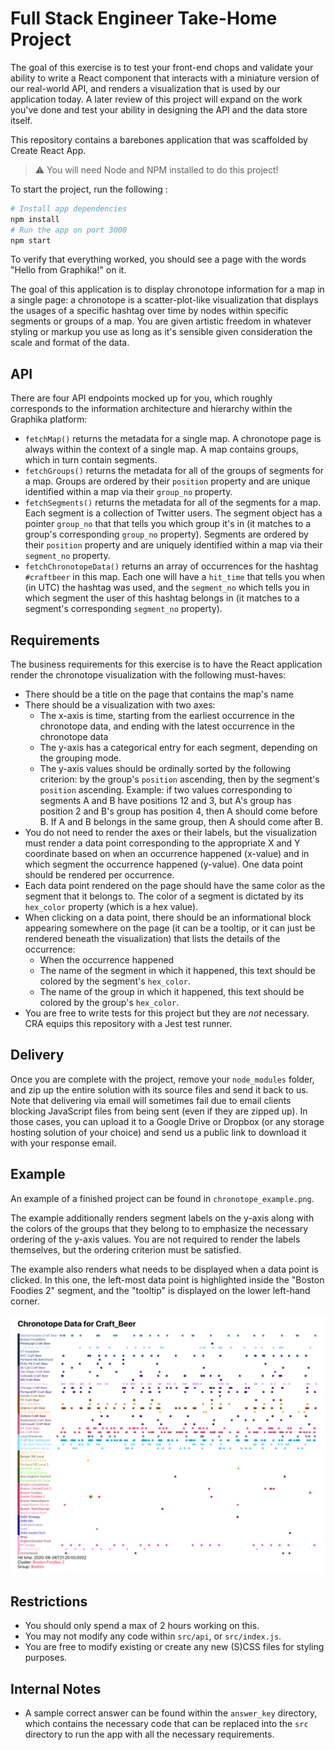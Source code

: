 # Full Stack Engineer Take-Home Project

The goal of this exercise is to test your front-end chops and validate your ability to write a React component that interacts with a miniature version of our real-world API, and renders a visualization that is used by our application today. A later review of this project will expand on the work you've done and test your ability in designing the API and the data store itself.

This repository contains a barebones application that was scaffolded by Create React App.

> ⚠️ You will need Node and NPM installed to do this project!

To start the project, run the following :

```sh
# Install app dependencies
npm install
# Run the app on port 3000
npm start
```

To verify that everything worked, you should see a page with the words "Hello from Graphika!" on it.

The goal of this application is to display chronotope information for a map in a single page: a chronotope is a scatter-plot-like visualization that displays the usages of a specific hashtag over time by nodes within specific segments or groups of a map. You are given artistic freedom in whatever styling or markup you use as long as it's sensible given consideration the scale and format of the data.

## API

There are four API endpoints mocked up for you, which roughly corresponds to the information architecture and hierarchy within the Graphika platform:

- `fetchMap()` returns the metadata for a single map. A chronotope page is always within the context of a single map. A map contains groups, which in turn contain segments.
- `fetchGroups()` returns the metadata for all of the groups of segments for a map. Groups are ordered by their `position` property and are unique identified within a map via their `group_no` property.
- `fetchSegments()` returns the metadata for all of the segments for a map. Each segment is a collection of Twitter users. The segment object has a pointer `group_no` that that tells you which group it's in (it matches to a group's corresponding `group_no` property). Segments are ordered by their `position` property and are uniquely identified within a map via their `segment_no` property.
- `fetchChronotopeData()` returns an array of occurrences for the hashtag `#craftbeer` in this map. Each one will have a `hit_time` that tells you when (in UTC) the hashtag was used, and the `segment_no` which tells you in which segment the user of this hashtag belongs in (it matches to a segment's corresponding `segment_no` property).

## Requirements

The business requirements for this exercise is to have the React application render the chronotope visualization with the following must-haves:

- There should be a title on the page that contains the map's name
- There should be a visualization with two axes:
  - The x-axis is time, starting from the earliest occurrence in the chronotope data, and ending with the latest occurrence in the chronotope data
  - The y-axis has a categorical entry for each segment, depending on the grouping mode.
  - The y-axis values should be ordinally sorted by the following criterion: by the group's `position` ascending, then by the segment's `position` ascending. Example: if two values corresponding to segments A and B have positions 12 and 3, but A's group has position 2 and B's group has position 4, then A should come before B. If A and B belongs in the same group, then A should come after B.
- You do not need to render the axes or their labels, but the visualization must render a data point corresponding to the appropriate X and Y coordinate based on when an occurrence happened (x-value) and in which segment the occurrence happened (y-value). One data point should be rendered per occurrence.
- Each data point rendered on the page should have the same color as the segment that it belongs to. The color of a segment is dictated by its `hex_color` property (which is a hex value).
- When clicking on a data point, there should be an informational block appearing somewhere on the page (it can be a tooltip, or it can just be rendered beneath the visualization) that lists the details of the occurrence:
  - When the occurrence happened
  - The name of the segment in which it happened, this text should be colored by the segment's `hex_color`.
  - The name of the group in which it happened, this text should be colored by the group's `hex_color`.
- You are free to write tests for this project but they are _not_ necessary. CRA equips this repository with a Jest test runner.

## Delivery

Once you are complete with the project, remove your `node_modules` folder, and zip up the entire solution with its source files and send it back to us. Note that delivering via email will sometimes fail due to email clients blocking JavaScript files from being sent (even if they are zipped up). In those cases, you can upload it to a Google Drive or Dropbox (or any storage hosting solution of your choice) and send us a public link to download it with your response email.

## Example

An example of a finished project can be found in `chronotope_example.png`.

The example additionally renders segment labels on the y-axis along with the colors of the groups that they belong to to emphasize the necessary ordering of the y-axis values. You are not required to render the labels themselves, but the ordering criterion must be satisfied.

The example also renders what needs to be displayed when a data point is clicked. In this one, the left-most data point is highlighted inside the "Boston Foodies 2" segment, and the "tooltip" is displayed on the lower left-hand corner.

![chronotope_example.png](chronotope_example.png)

## Restrictions

- You should only spend a max of 2 hours working on this.
- You may not modify any code within `src/api`, or `src/index.js`.
- You are free to modify existing or create any new (S)CSS files for styling purposes.

## Internal Notes

- A sample correct answer can be found within the `answer_key` directory, which contains the necessary code that can be replaced into the `src` directory to run the app with all the necessary requirements.
